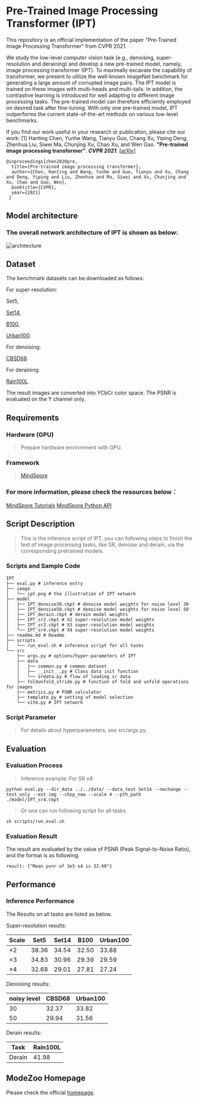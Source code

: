 <TOC>

# Pre-Trained Image Processing Transformer (IPT)

This repository is an official implementation of the paper "Pre-Trained Image Processing Transformer" from CVPR 2021.

We study the low-level computer vision task (e.g., denoising, super-resolution and deraining) and develop a new pre-trained model, namely, image processing transformer (IPT). To maximally excavate the capability of transformer, we present to utilize the well-known ImageNet benchmark for generating a large amount of corrupted image pairs. The IPT model is trained on these images with multi-heads and multi-tails. In addition, the contrastive learning is introduced for well adapting to different image processing tasks. The pre-trained model can therefore efficiently employed on desired task after fine-tuning. With only one pre-trained model, IPT outperforms the current state-of-the-art methods on various low-level benchmarks.

If you find our work useful in your research or publication, please cite our work:
[1] Hanting Chen, Yunhe Wang, Tianyu Guo, Chang Xu, Yiping Deng, Zhenhua Liu, Siwei Ma, Chunjing Xu, Chao Xu, and Wen Gao. **"Pre-trained image processing transformer"**. <i>**CVPR 2021**.</i> [[arXiv](https://arxiv.org/abs/2012.00364)]

    @inproceedings{chen2020pre,
      title={Pre-trained image processing transformer},
      author={Chen, Hanting and Wang, Yunhe and Guo, Tianyu and Xu, Chang and Deng, Yiping and Liu, Zhenhua and Ma, Siwei and Xu, Chunjing and Xu, Chao and Gao, Wen},
      booktitle={CVPR},
      year={2021}
     }

## Model architecture
### The overall network architecture of IPT is shown as below:
![architecture](./ipt.png)

## Dataset

The benchmark datasets can be downloaded as follows:

For super-resolution:

 Set5,

[Set14](https://sites.google.com/site/romanzeyde/research-interests),

[B100](https://www2.eecs.berkeley.edu/Research/Projects/CS/vision/bsds/),

[Urban100](https://sites.google.com/site/jbhuang0604/publications/struct_sr).

For denoising:

[CBSD68](https://www2.eecs.berkeley.edu/Research/Projects/CS/vision/bsds/).

For deraining:

[Rain100L](https://www.icst.pku.edu.cn/struct/Projects/joint_rain_removal.html)

The result images are converted into YCbCr color space. The PSNR is evaluated on the Y channel only.

## Requirements

### Hardware (GPU)
> Prepare hardware environment with GPU.

### Framework
> [MindSpore](https://www.mindspore.cn/install/en)
### For more information, please check the resources below：
[MindSpore Tutorials](https://www.mindspore.cn/tutorial/training/en/master/index.html)
[MindSpore Python API](https://www.mindspore.cn/doc/api_python/en/master/index.html)

## Script Description

> This is the inference script of IPT, you can following steps to finish the test of image processing tasks, like SR, denoise and derain, via the corresponding pretrained models.

### Scripts and Sample Code

```
IPT
├── eval.py # inference entry
├── image
│   └── ipt.png # the illustration of IPT network
├── model
│   ├── IPT_denoise30.ckpt # denoise model weights for noise level 30
│   ├── IPT_denoise50.ckpt # denoise model weights for noise level 50
│   ├── IPT_derain.ckpt # derain model weights
│   ├── IPT_sr2.ckpt # X2 super-resolution model weights
│   ├── IPT_sr3.ckpt # X3 super-resolution model weights
│   └── IPT_sr4.ckpt # X4 super-resolution model weights
├── readme.md # Readme
├── scripts
│   └── run_eval.sh # inference script for all tasks
└── src
    ├── args.py # options/hyper-parameters of IPT
    ├── data
    │   ├── common.py # common dataset
    │   ├── __init__.py # Class data init function
    │   └── srdata.py # flow of loading sr data
    ├── foldunfold_stride.py # function of fold and unfold operations for images
    ├── metrics.py # PSNR calculator
    ├── template.py # setting of model selection
    └── vitm.py # IPT network
```

### Script Parameter

> For details about hyperparameters, see src/args.py.

## Evaluation

### Evaluation Process
> Inference example:
> For SR x4:

```
python eval.py --dir_data ../../data/ --data_test Set14 --nochange --test_only --ext img --chop_new --scale 4 --pth_path ./model/IPT_sr4.ckpt
```

> Or one can run following script for all tasks.

```
sh scripts/run_eval.sh
```

### Evaluation Result
The result are evaluated by the value of PSNR (Peak Signal-to-Noise Ratio), and the format is as following.

```
result: {"Mean psnr of Se5 x4 is 32.68"}
```

## Performance

### Inference Performance

The Results on all tasks are listed as below.

Super-resolution results:

| Scale | Set5 | Set14 | B100 | Urban100 |
| ----- | ----- | ----- | ----- | ----- |
| ×2    | 38.36 | 34.54 | 32.50 | 33.88 |
| ×3    | 34.83 | 30.96 | 29.39 | 29.59 |
| ×4    | 32.68 | 29.01 | 27.81 | 27.24 |

Denoising results:

| noisy level | CBSD68 | Urban100 |
| ----- | ----- | ----- |
| 30    | 32.37 | 33.82 |
| 50    | 29.94 | 31.56 |

Derain results:

| Task | Rain100L |
| ----- | ----- |
| Derain   | 41.98 |

## ModeZoo Homepage

Please check the official [homepage](https://gitee.com/mindspore/mindspore/tree/master/model_zoo).
